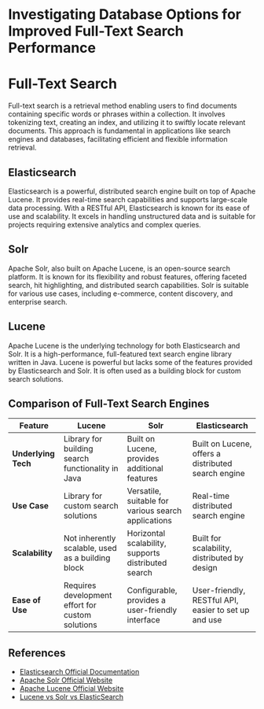 # Investigating Database Options for Improved Full-Text Search Performance

# Full-Text Search
Full-text search is a retrieval method enabling users to find documents containing specific words or phrases within a collection. It involves tokenizing text, creating an index, and utilizing it to swiftly locate relevant documents. This approach is fundamental in applications like search engines and databases, facilitating efficient and flexible information retrieval.


## Elasticsearch
Elasticsearch is a powerful, distributed search engine built on top of Apache Lucene. It provides real-time search capabilities and supports large-scale data processing. With a RESTful API, Elasticsearch is known for its ease of use and scalability. It excels in handling unstructured data and is suitable for projects requiring extensive analytics and complex queries.

## Solr
Apache Solr, also built on Apache Lucene, is an open-source search platform. It is known for its flexibility and robust features, offering faceted search, hit highlighting, and distributed search capabilities. Solr is suitable for various use cases, including e-commerce, content discovery, and enterprise search.

## Lucene
Apache Lucene is the underlying technology for both Elasticsearch and Solr. It is a high-performance, full-featured text search engine library written in Java. Lucene is powerful but lacks some of the features provided by Elasticsearch and Solr. It is often used as a building block for custom search solutions.

## Comparison of Full-Text Search Engines
| Feature            | Lucene                                             | Solr                                               | Elasticsearch                                       |
|--------------------|----------------------------------------------------|-----------------------------------------------------|-----------------------------------------------------|
| **Underlying Tech** | Library for building search functionality in Java  | Built on Lucene, provides additional features        | Built on Lucene, offers a distributed search engine |
| **Use Case**        | Library for custom search solutions               | Versatile, suitable for various search applications  | Real-time distributed search engine                  |
| **Scalability**     | Not inherently scalable, used as a building block  | Horizontal scalability, supports distributed search | Built for scalability, distributed by design          |
| **Ease of Use**     | Requires development effort for custom solutions  | Configurable, provides a user-friendly interface     | User-friendly, RESTful API, easier to set up and use  |


## References
- [Elasticsearch Official Documentation](https://www.elastic.co/guide/en/elasticsearch/reference/current/index.html)
- [Apache Solr Official Website](https://lucene.apache.org/solr/)
- [Apache Lucene Official Website](https://lucene.apache.org/core/)
- [Lucene vs Solr vs ElasticSearch](https://anytxt.net/how-to-choose-a-full-text-search-engine/)
